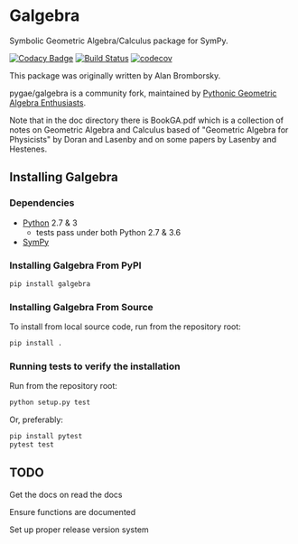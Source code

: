 Galgebra
========

Symbolic Geometric Algebra/Calculus package for SymPy.

[![Codacy Badge](https://api.codacy.com/project/badge/Grade/fe7642c639a54d909a36c75db6c2fa49)](https://app.codacy.com/app/utensilcandel/galgebra?utm_source=github.com&utm_medium=referral&utm_content=pygae/galgebra&utm_campaign=Badge_Grade_Settings)
[![Build Status](https://travis-ci.com/pygae/galgebra.svg?branch=master)](https://travis-ci.com/pygae/galgebra) [![codecov](https://codecov.io/gh/pygae/galgebra/branch/master/graph/badge.svg)](https://codecov.io/gh/pygae/galgebra)

This package was originally written by Alan Bromborsky.

pygae/galgebra is a community fork, maintained by [Pythonic Geometric Algebra Enthusiasts](https://github.com/pygae).

Note that in the doc directory there is BookGA.pdf which is a collection of notes on 
Geometric Algebra and Calculus based of "Geometric Algebra for Physicists" by Doran and 
Lasenby and on some papers by Lasenby and Hestenes.

Installing Galgebra
---------------------

### Dependencies

- [Python](https://www.python.org/) 2.7 & 3
  - tests pass under both Python 2.7 & 3.6
- [SymPy](https://www.sympy.org)

### Installing Galgebra From PyPI

```bash
pip install galgebra
```

### Installing Galgebra From Source

To install from local source code, run from the repository root:

```bash
pip install .
```

### Running tests to verify the installation

Run from the repository root:

```bash
python setup.py test
```

Or, preferably:

```bash
pip install pytest
pytest test
```

TODO
-----

Get the docs on read the docs

Ensure functions are documented

Set up proper release version system

